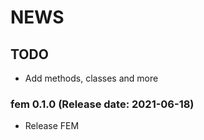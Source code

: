 NEWS
===========

## TODO

- Add methods, classes and more

### fem 0.1.0 (Release date: 2021-06-18)
- Release FEM
